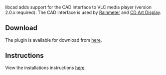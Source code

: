 libcad adds support for the CAD interface to VLC media player (version 2.0.x required). The CAD interface is used by [Rainmeter](http://rainmeter.net) and [CD Art Display](http://www.cdartdisplay.com).

## Download ##
The plugin is available for download from [here](http://code.google.com/p/vlc-libcad/downloads/list).

## Instructions ##
View the installations instructions [here](http://code.google.com/p/vlc-libcad/wiki/Installation).